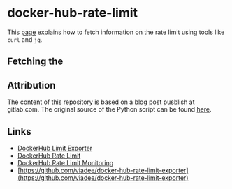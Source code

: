 # docker-hub-rate-limit

This [page](https://docs.docker.com/docker-hub/download-rate-limit/#how-can-i-check-my-current-rate) explains how to fetch
information on the rate limit using tools like `curl` and `jq`.

## Fetching the 

## Attribution 

The content of this repository is based on a blog post pusblish at gitlab.com.
The original source of the Python script can be found [here](https://gitlab.com/gitlab-de/docker-hub-limit-exporter).

## Links

- [DockerHub Limit Exporter](https://gitlab.com/gitlab-de/docker-hub-limit-exporter)
- [DockerHub Rate Limit](https://docs.docker.com/docker-hub/download-rate-limit/)
- [DockerHub Rate Limit Monitoring](https://about.gitlab.com/blog/2020/11/18/docker-hub-rate-limit-monitoring/)
- [https://github.com/viadee/docker-hub-rate-limit-exporter](https://github.com/viadee/docker-hub-rate-limit-exporter)
